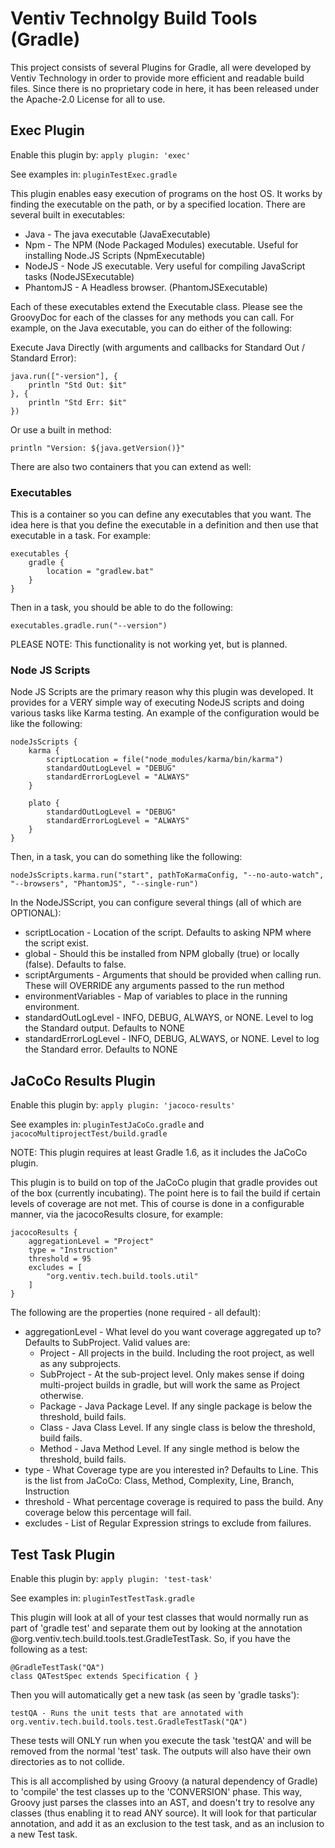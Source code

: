 # Ventiv Technolgy Build Tools (Gradle) #

This project consists of several Plugins for Gradle, all were developed by Ventiv Technology in order to provide more efficient and readable build files.  Since there is no proprietary code in here, it has been released under the Apache-2.0 License for all to use.

## Exec Plugin ##

Enable this plugin by: `apply plugin: 'exec'`

See examples in: `pluginTestExec.gradle`

This plugin enables easy execution of programs on the host OS.  It works by finding the executable on the path, or by a specified location.  There are several built in executables:

- Java - The java executable (JavaExecutable)
- Npm - The NPM (Node Packaged Modules) executable.  Useful for installing Node.JS Scripts (NpmExecutable)
- NodeJS - Node JS executable.  Very useful for compiling JavaScript tasks (NodeJSExecutable)
- PhantomJS - A Headless browser. (PhantomJSExecutable)

Each of these executables extend the Executable class.  Please see the GroovyDoc for each of the classes for any methods you can call.  For example, on the Java executable, you can do either of the following:

Execute Java Directly (with arguments and callbacks for Standard Out / Standard Error):

	java.run(["-version"], {
        println "Std Out: $it"
    }, {
        println "Std Err: $it"
    })

Or use a built in method:

	println "Version: ${java.getVersion()}"

There are also two containers that you can extend as well:

### Executables ###

This is a container so you can define any executables that you want.  The idea here is that you define the executable in a definition and then use that executable in a task.  For example:

	executables {
		gradle {
			location = "gradlew.bat"
		}
	}

Then in a task, you should be able to do the following:

	executables.gradle.run("--version")

PLEASE NOTE: This functionality is not working yet, but is planned.

### Node JS Scripts ###

Node JS Scripts are the primary reason why this plugin was developed.  It provides for a VERY simple way of executing NodeJS scripts and doing various tasks like Karma testing.  An example of the configuration would be like the following:

	nodeJsScripts {
	    karma {
	        scriptLocation = file("node_modules/karma/bin/karma")
	        standardOutLogLevel = "DEBUG"
	        standardErrorLogLevel = "ALWAYS"
	    }
	
	    plato {
	        standardOutLogLevel = "DEBUG"
	        standardErrorLogLevel = "ALWAYS"
	    }
	}

Then, in a task, you can do something like the following:

	nodeJsScripts.karma.run("start", pathToKarmaConfig, "--no-auto-watch", "--browsers", "PhantomJS", "--single-run")

In the NodeJSScript, you can configure several things (all of which are OPTIONAL):

- scriptLocation - Location of the script.  Defaults to asking NPM where the script exist.
- global - Should this be installed from NPM globally (true) or locally (false).  Defaults to false.
- scriptArguments - Arguments that should be provided when calling run.  These will OVERRIDE any arguments passed to the run method
- environmentVariables - Map of variables to place in the running environment.
- standardOutLogLevel - INFO, DEBUG, ALWAYS, or NONE.  Level to log the Standard output.  Defaults to NONE
- standardErrorLogLevel - INFO, DEBUG, ALWAYS, or NONE.  Level to log the Standard error.  Defaults to NONE 

## JaCoCo Results Plugin ##

Enable this plugin by: `apply plugin: 'jacoco-results'`

See examples in: `pluginTestJaCoCo.gradle` and `jacocoMultiprojectTest/build.gradle`

NOTE: This plugin requires at least Gradle 1.6, as it includes the JaCoCo plugin.

This plugin is to build on top of the JaCoCo plugin that gradle provides out of the box (currently incubating).  The point here is to fail the build if certain levels of coverage are not met.  This of course is done in a configurable manner, via the jacocoResults closure, for example:

    jacocoResults {
        aggregationLevel = "Project"
        type = "Instruction"
        threshold = 95
		excludes = [
            "org.ventiv.tech.build.tools.util"
    	]
    }

The following are the properties (none required - all default):

- aggregationLevel - What level do you want coverage aggregated up to?  Defaults to SubProject. Valid values are: 
	- Project - All projects in the build.  Including the root project, as well as any subprojects.
	- SubProject - At the sub-project level.  Only makes sense if doing multi-project builds in gradle, but will work the same as Project otherwise.
	- Package - Java Package Level.  If any single package is below the threshold, build fails.
	- Class - Java Class Level.  If any single class is below the threshold, build fails.
	- Method - Java Method Level.  If any single method is below the threshold, build fails.
- type - What Coverage type are you interested in?  Defaults to Line.  This is the list from JaCoCo: Class, Method, Complexity, Line, Branch, Instruction
- threshold - What percentage coverage is required to pass the build.  Any coverage below this percentage will fail.
- excludes - List of Regular Expression strings to exclude from failures.

## Test Task Plugin ##

Enable this plugin by: `apply plugin: 'test-task'`

See examples in: `pluginTestTestTask.gradle`

This plugin will look at all of your test classes that would normally run as part of 'gradle test' and separate them out by looking at the annotation @org.ventiv.tech.build.tools.test.GradleTestTask.  So, if you have the following as a test:

    @GradleTestTask("QA")
    class QATestSpec extends Specification { }

Then you will automatically get a new task (as seen by 'gradle tasks'):

    testQA - Runs the unit tests that are annotated with org.ventiv.tech.build.tools.test.GradleTestTask("QA")

These tests will ONLY run when you execute the task 'testQA' and will be removed from the normal 'test' task.  The outputs will also have their own directories as to not collide.

This is all accomplished by using Groovy (a natural dependency of Gradle) to 'compile' the test classes up to the 'CONVERSION' phase.  This way, Groovy just parses the classes into an AST, and doesn't try to resolve any classes (thus enabling it to read ANY source).  It will look for that particular annotation, and add it as an exclusion to the test task, and as an inclusion to a new Test task.